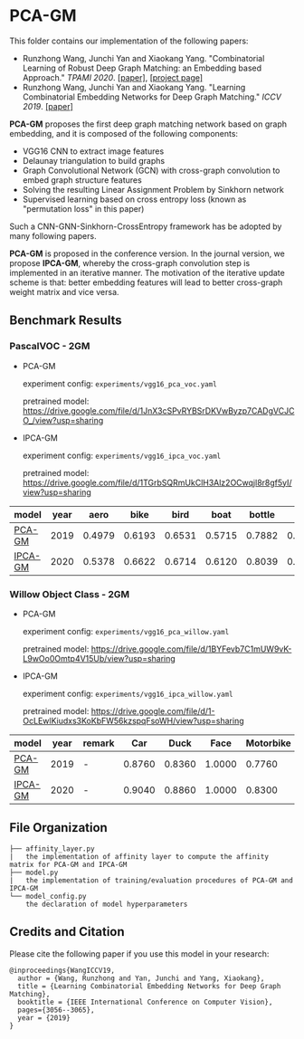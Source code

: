 # PCA-GM

This folder contains our implementation of the following papers:
* Runzhong Wang, Junchi Yan and Xiaokang Yang. "Combinatorial Learning of Robust Deep Graph Matching: an Embedding based Approach." _TPAMI 2020_.
    [[paper]](https://ieeexplore.ieee.org/abstract/document/9128045/), [[project page]](https://thinklab.sjtu.edu.cn/IPCA_GM.html)
* Runzhong Wang, Junchi Yan and Xiaokang Yang. "Learning Combinatorial Embedding Networks for Deep Graph Matching." _ICCV 2019_. 
  [[paper]](http://openaccess.thecvf.com/content_ICCV_2019/papers/Wang_Learning_Combinatorial_Embedding_Networks_for_Deep_Graph_Matching_ICCV_2019_paper.pdf)


**PCA-GM** proposes the first deep graph matching network based on graph embedding, and it is composed of the following components:
* VGG16 CNN to extract image features
* Delaunay triangulation to build graphs
* Graph Convolutional Network (GCN) with cross-graph convolution to embed graph structure features
* Solving the resulting Linear Assignment Problem by Sinkhorn network
* Supervised learning based on cross entropy loss (known as "permutation loss" in this paper)

Such a CNN-GNN-Sinkhorn-CrossEntropy framework has be adopted by many following papers.

**PCA-GM** is proposed in the conference version. In the journal version, we propose **IPCA-GM**, whereby the cross-graph convolution step is implemented in an iterative manner.
The motivation of the iterative update scheme is that: better embedding features will lead to better cross-graph weight matrix and vice versa.

## Benchmark Results
### PascalVOC - 2GM
* PCA-GM
  
  experiment config: ``experiments/vgg16_pca_voc.yaml``

  pretrained model: https://drive.google.com/file/d/1JnX3cSPvRYBSrDKVwByzp7CADgVCJCO_/view?usp=sharing
  
* IPCA-GM

  experiment config: ``experiments/vgg16_ipca_voc.yaml``

  pretrained model: https://drive.google.com/file/d/1TGrbSQRmUkClH3Alz2OCwqjl8r8gf5yI/view?usp=sharing

| model                  | year | aero   | bike   | bird   | boat   | bottle | bus    | car    | cat    | chair  | cow    | table  | dog    | horse  | mbkie  | person | plant  | sheep  | sofa   | train  | tv     | mean   |
| ---------------------- | ---- | ------ | ------ | ------ | ------ | ------ | ------ | ------ | ------ | ------ | ------ | ------ | ------ | ------ | ------ | ------ | ------ | ------ | ------ | ------ | ------ | ------ |
| [PCA-GM](/models/PCA)  | 2019 | 0.4979 | 0.6193 | 0.6531 | 0.5715 | 0.7882 | 0.7556 | 0.6466 | 0.6969 | 0.4164 | 0.6339 | 0.5073 | 0.6705 | 0.6671 | 0.6164 | 0.4447 | 0.8116 | 0.6782 | 0.5922 | 0.7845 | 0.9042 | 0.6478 |
| [IPCA-GM](/models/PCA) | 2020 | 0.5378 | 0.6622 | 0.6714 | 0.6120 | 0.8039 | 0.7527 | 0.7255 | 0.7252 | 0.4455 | 0.6524 | 0.5430 | 0.6724 | 0.6790 | 0.6421 | 0.4793 | 0.8435 | 0.7079 | 0.6398 | 0.8380 | 0.9083 | 0.6770 |

### Willow Object Class - 2GM
* PCA-GM
  
  experiment config: ``experiments/vgg16_pca_willow.yaml``

  pretrained model: https://drive.google.com/file/d/1BYFevb7C1mUW9vK-L9wOo0Omtp4V15Ub/view?usp=sharing
  
* IPCA-GM

  experiment config: ``experiments/vgg16_ipca_willow.yaml``

  pretrained model: https://drive.google.com/file/d/1-OcLEwlKiudxs3KoKbFW56kzspqFsoWH/view?usp=sharing

| model                    | year | remark          | Car    | Duck   | Face   | Motorbike | Winebottle | mean   |
| ------------------------ | ---- | --------------- | ------ | ------ | ------ | --------- | ---------- | ------ |
| [PCA-GM](/models/PCA)    | 2019 | -               | 0.8760 | 0.8360 | 1.0000 | 0.7760    | 0.8840     | 0.8744 |
| [IPCA-GM](/models/PCA)   | 2020 | -               | 0.9040 | 0.8860 | 1.0000 | 0.8300    | 0.8830     | 0.9006 |

## File Organization
```
├── affinity_layer.py
|   the implementation of affinity layer to compute the affinity matrix for PCA-GM and IPCA-GM
├── model.py
|   the implementation of training/evaluation procedures of PCA-GM and IPCA-GM
└── model_config.py
    the declaration of model hyperparameters
```

## Credits and Citation

Please cite the following paper if you use this model in your research:
```
@inproceedings{WangICCV19,
  author = {Wang, Runzhong and Yan, Junchi and Yang, Xiaokang},
  title = {Learning Combinatorial Embedding Networks for Deep Graph Matching},
  booktitle = {IEEE International Conference on Computer Vision},
  pages={3056--3065},
  year = {2019}
}
```
